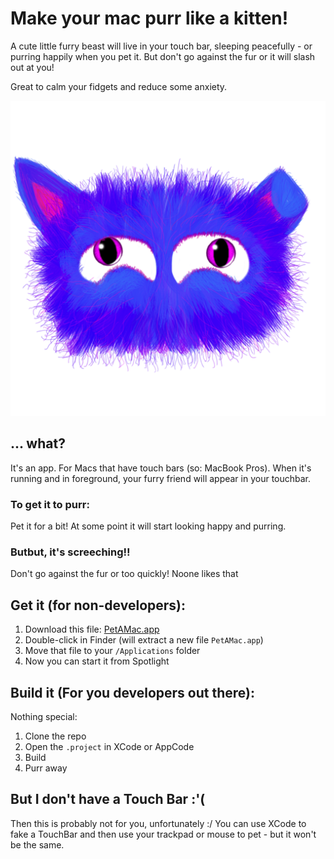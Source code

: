# Make your mac purr like a kitten!

A cute little furry beast will live in your touch bar, sleeping peacefully - or purring happily when you pet it. But don't go against the fur or it will slash out at you!

Great to calm your fidgets and reduce some anxiety.

![PET](PET.png)


## ... what?
It's an app. For Macs that have touch bars (so: MacBook Pros).
When it's running and in foreground, your furry friend will appear in your touchbar.

### To get it to purr: 
Pet it for a bit! At some point it will start looking happy and purring.

### Butbut, it's screeching!!
Don't go against the fur or too quickly! Noone likes that

## Get it (for non-developers):

1. Download this file: [PetAMac.app](PetAMac.zip)
2. Double-click in Finder (will extract a new file `PetAMac.app`)
3. Move that file to your `/Applications` folder
4. Now you can start it from Spotlight 

## Build it (For you developers out there):
Nothing special:
1. Clone the repo
2. Open the `.project` in XCode or AppCode
3. Build
4. Purr away

## But I don't have a Touch Bar :'(
Then this is probably not for you, unfortunately :/ You can use XCode to fake a TouchBar and then use your trackpad or mouse to pet - but it won't be the same.